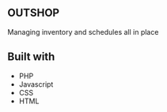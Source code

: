 ## OUTSHOP

Managing inventory and schedules all in place

## Built with

- PHP
- Javascript
- CSS
- HTML
